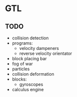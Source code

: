 # GTL

## TODO

- collision detection
- programs:
    - velocity dampeners
    - reverse velocity orientator
- block placing bar
- fog of war
- particles
- collision deformation
- blocks: 
    - gyroscopes
- calculus engine     
